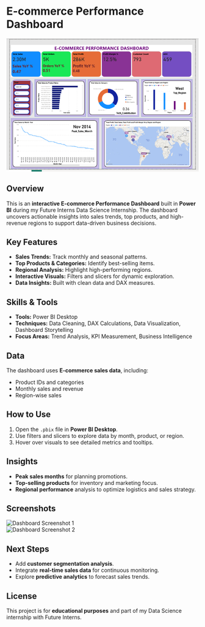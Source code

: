 
# E-commerce Performance Dashboard

![Dashboard Screenshot](images/dashboard.png)

## Overview
This is an **interactive E-commerce Performance Dashboard** built in **Power BI** during my Future Interns Data Science Internship. The dashboard uncovers actionable insights into sales trends, top products, and high-revenue regions to support data-driven business decisions.

## Key Features
- **Sales Trends:** Track monthly and seasonal patterns.  
- **Top Products & Categories:** Identify best-selling items.  
- **Regional Analysis:** Highlight high-performing regions.  
- **Interactive Visuals:** Filters and slicers for dynamic exploration.  
- **Data Insights:** Built with clean data and DAX measures.

## Skills & Tools
- **Tools:** Power BI Desktop  
- **Techniques:** Data Cleaning, DAX Calculations, Data Visualization, Dashboard Storytelling  
- **Focus Areas:** Trend Analysis, KPI Measurement, Business Intelligence

## Data
The dashboard uses **E-commerce sales data**, including:
- Product IDs and categories  
- Monthly sales and revenue  
- Region-wise sales  


## How to Use
1. Open the `.pbix` file in **Power BI Desktop**.  
2. Use filters and slicers to explore data by month, product, or region.  
3. Hover over visuals to see detailed metrics and tooltips.  

## Insights
- **Peak sales months** for planning promotions.  
- **Top-selling products** for inventory and marketing focus.  
- **Regional performance** analysis to optimize logistics and sales strategy.

## Screenshots
![Dashboard Screenshot 1](images/dashboard1.png)  
![Dashboard Screenshot 2](images/dashboard2.png)

## Next Steps
- Add **customer segmentation analysis**.  
- Integrate **real-time sales data** for continuous monitoring.  
- Explore **predictive analytics** to forecast sales trends.

## License
This project is for **educational purposes** and part of my Data Science internship with Future Interns.
